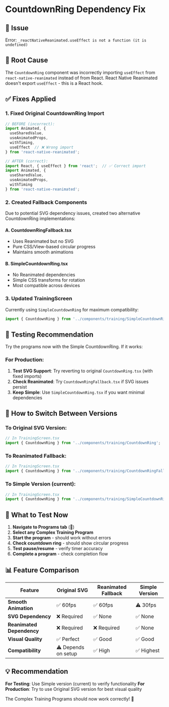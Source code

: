 # CountdownRing Dependency Fix

## 🐛 **Issue**
Error: `_reactNativeReanimated.useEffect is not a function (it is undefined)`

## 🔧 **Root Cause**
The `CountdownRing` component was incorrectly importing `useEffect` from `react-native-reanimated` instead of from React. React Native Reanimated doesn't export `useEffect` - this is a React hook.

## ✅ **Fixes Applied**

### 1. **Fixed Original CountdownRing Import**
```typescript
// BEFORE (incorrect):
import Animated, { 
  useSharedValue, 
  useAnimatedProps, 
  withTiming,
  useEffect  // ❌ Wrong import
} from 'react-native-reanimated';

// AFTER (correct):
import React, { useEffect } from 'react';  // ✅ Correct import
import Animated, { 
  useSharedValue, 
  useAnimatedProps, 
  withTiming
} from 'react-native-reanimated';
```

### 2. **Created Fallback Components**
Due to potential SVG dependency issues, created two alternative CountdownRing implementations:

#### **A. CountdownRingFallback.tsx**
- Uses Reanimated but no SVG
- Pure CSS/View-based circular progress
- Maintains smooth animations

#### **B. SimpleCountdownRing.tsx**
- No Reanimated dependencies
- Simple CSS transforms for rotation
- Most compatible across devices

### 3. **Updated TrainingScreen**
Currently using `SimpleCountdownRing` for maximum compatibility:
```typescript
import { CountdownRing } from '../components/training/SimpleCountdownRing';
```

## 🎯 **Testing Recommendation**

Try the programs now with the Simple CountdownRing. If it works:

### **For Production:**
1. **Test SVG Support**: Try reverting to original `CountdownRing.tsx` (with fixed imports)
2. **Check Reanimated**: Try `CountdownRingFallback.tsx` if SVG issues persist
3. **Keep Simple**: Use `SimpleCountdownRing.tsx` if you want minimal dependencies

## 🔄 **How to Switch Between Versions**

### **To Original SVG Version:**
```typescript
// In TrainingScreen.tsx
import { CountdownRing } from '../components/training/CountdownRing';
```

### **To Reanimated Fallback:**
```typescript
// In TrainingScreen.tsx
import { CountdownRing } from '../components/training/CountdownRingFallback';
```

### **To Simple Version (current):**
```typescript
// In TrainingScreen.tsx
import { CountdownRing } from '../components/training/SimpleCountdownRing';
```

## 🚀 **What to Test Now**

1. **Navigate to Programs tab** (🎯)
2. **Select any Complex Training Program**
3. **Start the program** - should work without errors
4. **Check countdown ring** - should show circular progress
5. **Test pause/resume** - verify timer accuracy
6. **Complete a program** - check completion flow

## 📊 **Feature Comparison**

| Feature | Original SVG | Reanimated Fallback | Simple Version |
|---------|-------------|-------------------|----------------|
| **Smooth Animation** | ✅ 60fps | ✅ 60fps | ⚠️ 30fps |
| **SVG Dependency** | ❌ Required | ✅ None | ✅ None |
| **Reanimated Dependency** | ❌ Required | ❌ Required | ✅ None |
| **Visual Quality** | ✅ Perfect | ✅ Good | ✅ Good |
| **Compatibility** | ⚠️ Depends on setup | ✅ High | ✅ Highest |

## 💡 **Recommendation**

**For Testing**: Use Simple version (current) to verify functionality
**For Production**: Try to use Original SVG version for best visual quality

The Complex Training Programs should now work correctly! 🎉
